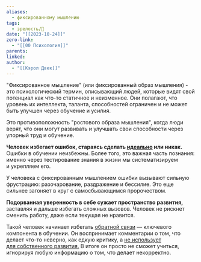 ```yaml
---
aliases:
  - фиксированному мышлению
tags:
  - зрелость/🌱
date: "[[2023-10-24]]"
zero-link:
  - "[[00 Психология]]"
parents: 
linked: 
author:
  - "[[Кэрол Двек]]"
---
```

"Фиксированное мышление" (или фиксированный образ мышления) - это психологический термин, описывающий людей, которые видят свой потенциал как что-то статичное и неизменное. Они полагают, что уровень их интеллекта, таланта, способностей ограничен и не может быть улучшен через обучение и усилия.

Это противоположность "ростового образа мышления", когда люди верят, что они могут развивать и улучшать свои способности через упорный труд и обучение.

**Человек избегает ошибок, стараясь сделать [идеально](Перфекционизм.md) или никак.** Ошибки в обучении неизбежны. Более того, это важная часть познания: именно через тестирование знания в жизни мы систематизируем и укрепляем его.

У человека с фиксированным мышлением ошибки вызывают сильную фрустрацию: разочарование, раздражение и бессилие. Это еще сильнее загоняет в круг с самосбывающимся пророчеством.

**Подорванная уверенность в себе сужает пространство развития,** заставляя и дальше избегать сложных вызовов. Человек не рискнет сменить работу, даже если текущая не нравится.

Такой человек начинает избегать [обратной связи](Обратная%20связь.md) — ключевого компонента в обучении. Он воспринимает комментарии о том, что делает что-то неверно, как едкую критику, а [не использует для собственного развития.](https://www.sciencedirect.com/science/article/pii/S1053811915005510) В итоге он просто не сможет учиться, игнорируя любую информацию о том, что делает некорректно.